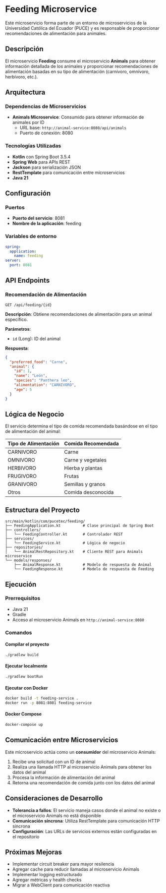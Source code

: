# Feeding Microservice

Este microservicio forma parte de un entorno de microservicios de la Universidad Católica del Ecuador (PUCE) y es responsable de proporcionar recomendaciones de alimentación para animales.

## Descripción

El microservicio **Feeding** consume el microservicio **Animals** para obtener información detallada de los animales y proporcionar recomendaciones de alimentación basadas en su tipo de alimentación (carnívoro, omnívoro, herbívoro, etc.).

## Arquitectura

### Dependencias de Microservicios
- **Animals Microservice**: Consumido para obtener información de animales por ID
  - URL base: `http://animal-service:8080/api/animals`
  - Puerto de conexión: 8080

### Tecnologías Utilizadas
- **Kotlin** con Spring Boot 3.5.4
- **Spring Web** para APIs REST
- **Jackson** para serialización JSON
- **RestTemplate** para comunicación entre microservicios
- **Java 21**

## Configuración

### Puertos
- **Puerto del servicio**: 8081
- **Nombre de la aplicación**: feeding

### Variables de entorno
```yaml
spring:
  application:
    name: feeding
server:
  port: 8081
```

## API Endpoints

### Recomendación de Alimentación
```
GET /api/feeding/{id}
```

**Descripción**: Obtiene recomendaciones de alimentación para un animal específico.

**Parámetros**:
- `id` (Long): ID del animal

**Respuesta**:
```json
{
  "preferred_food": "Carne",
  "animal": {
    "id": 1,
    "name": "León",
    "species": "Panthera leo",
    "alimentation": "CARNIVORO",
    "age": 5
  }
}
```

## Lógica de Negocio

El servicio determina el tipo de comida recomendada basándose en el tipo de alimentación del animal:

| Tipo de Alimentación | Comida Recomendada |
|---------------------|-------------------|
| CARNIVORO | Carne |
| OMNIVORO | Carne y vegetales |
| HERBIVORO | Hierba y plantas |
| FRUGIVORO | Frutas |
| GRANIVORO | Semillas y granos |
| Otros | Comida desconocida |

## Estructura del Proyecto

```
src/main/kotlin/com/pucetec/feeding/
├── FeedingApplication.kt          # Clase principal de Spring Boot
├── controllers/
│   └── FeedingController.kt       # Controlador REST
├── services/
│   └── FeedingService.kt          # Lógica de negocio
├── repositories/
│   └── AnimalRestRepository.kt    # Cliente REST para Animals microservice
└── models/responses/
    ├── AnimalResponse.kt          # Modelo de respuesta de Animal
    └── FeedingResponse.kt         # Modelo de respuesta de Feeding
```

## Ejecución

### Prerrequisitos
- Java 21
- Gradle
- Acceso al microservicio Animals en `http://animal-service:8080`

### Comandos

#### Compilar el proyecto
```bash
./gradlew build
```

#### Ejecutar localmente
```bash
./gradlew bootRun
```

#### Ejecutar con Docker
```bash
docker build -t feeding-service .
docker run -p 8081:8081 feeding-service
```

#### Docker Compose
```bash
docker-compose up
```

## Comunicación entre Microservicios

Este microservicio actúa como un **consumidor** del microservicio Animals:

1. Recibe una solicitud con un ID de animal
2. Realiza una llamada HTTP al microservicio Animals para obtener los datos del animal
3. Procesa la información de alimentación del animal
4. Retorna una recomendación de comida junto con los datos del animal

## Consideraciones de Desarrollo

- **Tolerancia a fallos**: El servicio maneja casos donde el animal no existe o el microservicio Animals no está disponible
- **Comunicación síncrona**: Utiliza RestTemplate para comunicación HTTP síncrona
- **Configuración**: Las URLs de servicios externos están configuradas en el repositorio

## Próximas Mejoras

- Implementar circuit breaker para mayor resilencia
- Agregar cache para reducir llamadas al microservicio Animals
- Implementar logging estructurado
- Agregar métricas y health checks
- Migrar a WebClient para comunicación reactiva
